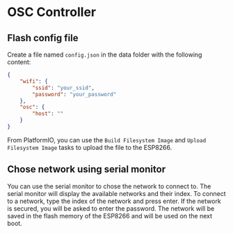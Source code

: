 # OSC Controller

## Flash config file

Create a file named `config.json` in the data folder with the following content:

```json
{
    "wifi": {
        "ssid": "your_ssid",
        "password": "your_password"
    },
    "osc": {
        "host": ""
    }
}
```
From PlatformIO, you can use the `Build Filesystem Image` and `Upload Filesystem Image` tasks to upload the file to the ESP8266.

## Chose network using serial monitor
You can use the serial monitor to chose the network to connect to. The serial monitor will display the available networks and their index. To connect to a network, type the index of the network and press enter. If the network is secured, you will be asked to enter the password. The network will be saved in the flash memory of the ESP8266 and will be used on the next boot.